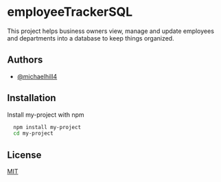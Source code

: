 # employeeTrackerSQL

This project helps business owners view, manage and update employees and departments into a database to keep things organized.




## Authors

- [@michaelhill4](https://www.github.com/michaelhill4)


## Installation

Install my-project with npm

```bash
  npm install my-project
  cd my-project
```
    
## License

[MIT](https://choosealicense.com/licenses/mit/)


